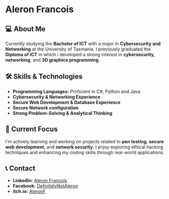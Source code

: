 # Aleron Francois

## 💻 About Me  
Currently studying the **Bachelor of ICT** with a major in **Cybersecurity and Networking** at the University of Tasmania. I previously graduated the **Diploma of ICT** in which i developed a strong interest in **cybersecurity**, **networking**, and **3D graphics programming**.

## 🛠 Skills & Technologies  
- **Programming Languages:** Proficient in C#, Python and Java  
- **Cybersecurity & Networking Experience**  
- **Secure Web Development & Database Experience**
- **Secure Network configuration**
- **Strong Problem-Solving & Analytical Thinking**  

## 🎯 Current Focus  
I'm actively learning and working on projects related to **pen testing**, **secure web development**, and **network security**. I enjoy exploring ethical hacking techniques and enhancing my coding skills through real-world applications.

## 📞 Contact
- **LinkedIn:** [Aleron Francois](https://www.linkedin.com/in/aleron-francois-aa9255351/)
- **Facebook:** [DefinitelyNotAleron](https://www.facebook.com/DefinitelyNotAleron)
- **itch.io:** [AleronF](https://aleronf.itch.io)


